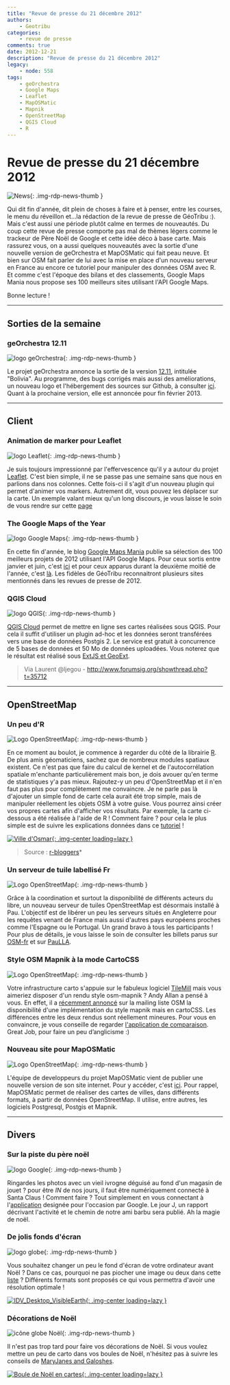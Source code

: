 ```yaml
---
title: "Revue de presse du 21 décembre 2012"
authors:
    - Geotribu
categories:
    - revue de presse
comments: true
date: 2012-12-21
description: "Revue de presse du 21 décembre 2012"
legacy:
    - node: 558
tags:
    - geOrchestra
    - Google Maps
    - Leaflet
    - MapOSMatic
    - Mapnik
    - OpenStreetMap
    - QGIS Cloud
    - R
---
```


# Revue de presse du 21 décembre 2012

![News](https://cdn.geotribu.fr/img/internal/icons-rdp-news/news.png "Icône news générique"){: .img-rdp-news-thumb }

Qui dit fin d'année, dit plein de choses à faire et à penser, entre les courses, le menu du réveillon et...la rédaction de la revue de presse de GéoTribu :). Mais c'est aussi une période plutôt calme en termes de nouveautés. Du coup cette revue de presse comporte pas mal de thèmes légers comme le trackeur de Père Noël de Google et cette idée déco à base carte. Mais rassurez vous, on a aussi quelques nouveautés avec la sortie d'une nouvelle version de geOrchestra et MapOSMatic qui fait peau neuve. Et bien sur OSM fait parler de lui avec la mise en place d'un nouveau serveur en France au encore ce tutoriel pour manipuler des données OSM avec R. Et comme c'est l'époque des bilans et des classements, Google Maps Mania nous propose ses 100 meilleurs sites utilisant l'API Google Maps.

Bonne lecture !

----

## Sorties de la semaine

### geOrchestra 12.11

![logo geOrchestra](https://cdn.geotribu.fr/img/logos-icones/logiciels_librairies/georchestra.png "logo geOrchestra"){: .img-rdp-news-thumb }

Le projet geOrchestra annonce la sortie de la version [12.11](http://blog.georchestra.org/post/2012/12/16/geOrchestra-12.11-Bolivia-is-out), intitulée "Bolivia". Au programme, des bugs corrigés mais aussi des améliorations, un nouveau logo et l'hébergement des sources sur Github, à consulter [ici](https://github.com/georchestra/georchestra/). Quant à la prochaine version, elle est annoncée pour fin février 2013.

----

## Client

### Animation de marker pour Leaflet

![logo Leaflet](https://cdn.geotribu.fr/img/logos-icones/logiciels_librairies/leaflet.png "logo Leaflet"){: .img-rdp-news-thumb }

Je suis toujours impressionné par l'effervescence qu'il y a autour du projet [Leaflet](http://leafletjs.com). C'est bien simple, il ne se passe pas une semaine sans que nous en parlions dans nos colonnes. Cette fois-ci il s'agit d'un nouveau plugin qui permet d'animer vos markers. Autrement dit, vous pouvez les déplacer sur la carte. Un exemple valant mieux qu'un long discours, je vous laisse le soin de vous rendre sur cette [page](http://bl.ocks.org/4284949)

### The Google Maps of the Year

![logo Google Maps](https://cdn.geotribu.fr/img/logos-icones/entreprises_association/google/google_maps.png "logo Google Maps"){: .img-rdp-news-thumb }

En cette fin d'année, le blog [Google Maps Mania](http://googlemapsmania.blogspot.com/) publie sa sélection des 100 meilleurs projets de 2012 utilisant l'API Google Maps. Pour ceux sortis entre janvier et juin, c'est [ici](http://homepage.ntlworld.com/keir.clarke/web/101.htm) et pour ceux apparus durant la deuxième moitié de l'année, c'est [là](http://homepage.ntlworld.com/keir.clarke/web/100.htm). Les fidèles de GéoTribu reconnaitront plusieurs sites mentionnés dans les revues de presse de 2012.

### QGIS Cloud

![logo QGIS](https://cdn.geotribu.fr/img/logos-icones/logiciels_librairies/qgis.png "logo QGIS"){: .img-rdp-news-thumb }

[QGIS Cloud](http://qgiscloud.com/) permet de mettre en ligne ses cartes réalisées sous QGIS. Pour cela il suffit d'utiliser un plugin ad-hoc et les données seront transférées vers une base de données Postgis 2. Le service est gratuit à concurrence de 5 bases de données et 50 Mo de données uploadées. Vous noterez que le résultat est réalisé sous [ExtJS et GeoExt](http://qgiscloud.com/anitagraser/corine_austria).

> Via Laurent @ljegou - <http://www.forumsig.org/showthread.php?t=35712>

----

## OpenStreetMap

### Un peu d'R

![Logo OpenStreetMap](https://cdn.geotribu.fr/img/logos-icones/OpenStreetMap/Openstreetmap.png "logo OpenStreetMap"){: .img-rdp-news-thumb }

En ce moment au boulot, je commence à regarder du côté de la librairie [R](http://www.r-project.org/). De plus amis géomaticiens, sachez que de nombreux modules spatiaux existent. Ce n'est pas que faire du calcul de kernel et de l'autocorrélation spatiale m'enchante particulièrement mais bon, je dois avouer qu'en terme de statistiques y'a pas mieux. Rajoutez-y un peu d'OpenStreetMap et il n'en faut pas plus pour complètement me convaincre. Je ne parle pas là d'ajouter un simple fond de carte cela aurait été trop simple, mais de manipuler réellement les objets OSM à votre guise. Vous pourrez ainsi créer vos propres cartes afin d'afficher vos résultats. Par exemple, la carte ci-dessous a été réalisée à l'aide de R ! Comment faire ? pour cela le plus simple est de suivre les explications données dans ce [tutoriel](http://www.r-bloggers.com/lang/french/1191) !

[![Ville d'Osmar](https://cdn.geotribu.fr/img/articles-blog-rdp/capture-ecran/ville-osmar.png "Ville d'Osmar"){: .img-center loading=lazy }](http://www.r-bloggers.com/lang/french/1191)

> Source : [r-bloggers](http://www.r-bloggers.com/lang/french/1191)*

### Un serveur de tuile labellisé Fr

![Logo OpenStreetMap](https://cdn.geotribu.fr/img/logos-icones/OpenStreetMap/Openstreetmap.png "logo OpenStreetMap"){: .img-rdp-news-thumb }

Grâce à la coordination et surtout la disponibilité de différents acteurs du libre, un nouveau serveur de tuiles OpenStreetMap est désormais installé à Pau. L'objectif est de libérer un peu les serveurs situés en Angleterre pour les requêtes venant de France mais aussi d'autres pays européens proches comme l'Espagne ou le Portugal. Un grand bravo à tous les participants ! Pour plus de détails, je vous laisse le soin de consulter les billets parus sur [OSM-fr](http://openstreetmap.fr/cache-tuiles-fr) et sur [PauLLA](http://www.paulla.asso.fr/news/serveur-de-cache-de-tuiles-officiel-open-street-map).

### Style OSM Mapnik à la mode CartoCSS

![Logo OpenStreetMap](https://cdn.geotribu.fr/img/logos-icones/OpenStreetMap/Openstreetmap.png "logo OpenStreetMap"){: .img-rdp-news-thumb }

Votre infrastructure carto s'appuie sur le fabuleux logiciel [TileMill](http://mapbox.com/tilemill/) mais vous aimeriez disposer d'un rendu style osm-mapnik ? Andy Allan a pensé à vous. En effet, il a [récemment annoncé](http://lists.openstreetmap.org/pipermail/dev/2012-December/026256.html) sur la mailing liste OSM la disponibilité d'une implémentation du style mapnik mais en cartoCSS. Les différences entre les deux rendus sont réellement mineures. Pour vous en convaincre, je vous conseille de regarder [l'application de comparaison](http://bl.ocks.org/d/4271706/#15.00/37.7726/-122.4304). Great Job, pour faire un peu d’anglicisme :)

### Nouveau site pour MapOSMatic

![Logo OpenStreetMap](https://cdn.geotribu.fr/img/logos-icones/OpenStreetMap/Openstreetmap.png "logo OpenStreetMap"){: .img-rdp-news-thumb }

L'équipe de developpeurs du projet MapOSMatic vient de publier une nouvelle version de son site internet. Pour y accéder, c'est [ici](http://dev.maposmatic.org/). Pour rappel, MapOSMatic permet de réaliser des cartes de villes, dans différents formats, à partir de données OpenStreetMap. Il utilise, entre autres, les logiciels Postgresql, Postgis et Mapnik.

----

## Divers

### Sur la piste du père noël

![logo Google](https://cdn.geotribu.fr/img/logos-icones/entreprises_association/google/google.webp "logo Google"){: .img-rdp-news-thumb }

Ringardes les photos avec un vieil ivrogne déguisé au fond d'un magasin de jouet ? pour être *IN* de nos jours, il faut être numériquement connecté à Santa Claus ! Comment faire ? Tout simplement en vous connectant à l'[application](http://www.google.com/santatracker/) designée pour l'occasion par Google. Le jour J, un rapport décrivant l'activité et le chemin de notre ami barbu sera publié. Ah la magie de noël.

### De jolis fonds d'écran

![logo globe](https://cdn.geotribu.fr/img/internal/icons-rdp-news/world.png "Icône de globe"){: .img-rdp-news-thumb }

Vous souhaitez changer un peu le fond d'écran de votre ordinateur avant Noël ? Dans ce cas, pourquoi ne pas piocher une image ou deux dans cette [liste](http://uxblog.idvsolutions.com/2012/12/desktop-backgrounds.html) ? Différents formats sont proposés ce qui vous permettra d'avoir une résolution optimale !

[![IDV_Desktop_VisibleEarth](https://cdn.geotribu.fr/img/articles-blog-rdp/capture-ecran/reupload/8285875662_a2108a7996.jpg "IDV_Desktop_VisibleEarth de IDVsolutions, sur Flickr"){: .img-center loading=lazy }](http://www.flickr.com/photos/idvsolutions/8285875662/)

### Décorations de Noël

![icône globe Noël](https://cdn.geotribu.fr/img/internal/icons-rdp-news/noel.png "icône globe Noël"){: .img-rdp-news-thumb }

Il n'est pas trop tard pour faire vos décorations de Noël. Si vous voulez mettre un peu de carto dans vos boules de Noël, n'hésitez pas à suivre les conseils de [MaryJanes and Galoshes](http://www.maryjanesandgaloshes.com/2010/11/map-kissing-ball-ornament-tutorial.html).

[![Boule de Noël en cartes](https://cdn.geotribu.fr/img/articles-blog-rdp/capture-ecran/reupload/boule_noel_carto.jpg "Boule de Noël en cartes"){: .img-center loading=lazy }](http://www.maryjanesandgaloshes.com/2010/11/map-kissing-ball-ornament-tutorial.html#.UNRNtupoBg-)
